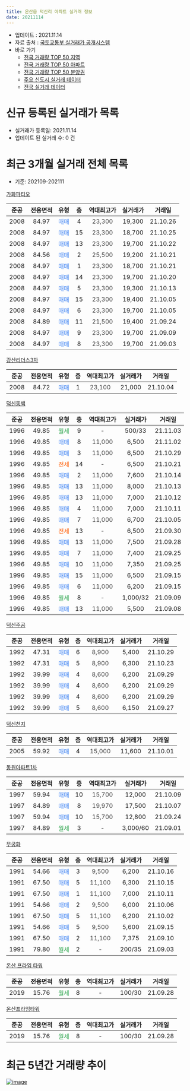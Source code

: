 ```yaml
---
title: 온산읍 덕신리 아파트 실거래 정보
date: 20211114
---
```


* 업데이트 : 2021.11.14
* 자료 출처 : [국토교통부 실거래가 공개시스템](http://rt.molit.go.kr)
* 바로 가기
    * [전국 거래량 TOP 50 지역](https://apt-info.github.io/apt-trade-info/tr)
    * [전국 거래량 TOP 50 아파트](https://apt-info.github.io/apt-trade-info/ta)
    * [전국 거래량 TOP 50 분양권](https://apt-info.github.io/apt-trade-info/tb)
    * [주요 신도시 실거래 데이터](https://apt-info.github.io/apt-trade-info/newtown)
    * [전국 실거래 데이터](https://apt-info.github.io/apt-trade-info/all)



<script async src="https://pagead2.googlesyndication.com/pagead/js/adsbygoogle.js"></script>
<!-- 기본광고 -->
<ins class="adsbygoogle"
     style="display:block"
     data-ad-client="ca-pub-1142216861245946"
     data-ad-slot="4805727019"
     data-ad-format="auto"
     data-full-width-responsive="true"></ins>
<script>
     (adsbygoogle = window.adsbygoogle || []).push({});
</script>


# 신규 등록된 실거래가 목록

* 실거래가 등록일: 2021.11.14
* 업데이트 된 실거래 수: 0 건




<script async src="https://pagead2.googlesyndication.com/pagead/js/adsbygoogle.js"></script>
<!-- 기본광고 -->
<ins class="adsbygoogle"
     style="display:block"
     data-ad-client="ca-pub-1142216861245946"
     data-ad-slot="4805727019"
     data-ad-format="auto"
     data-full-width-responsive="true"></ins>
<script>
     (adsbygoogle = window.adsbygoogle || []).push({});
</script>


# 최근 3개월 실거래 전체 목록
* 기준: 202109-202111


[가화파티오](https://search.naver.com/search.naver?query=%EA%B0%80%ED%99%94%ED%8C%8C%ED%8B%B0%EC%98%A4)

|준공|전용면적|유형|층|역대최고가|실거래가|거래일|
|:---:|:---:|:---:|:---:|:---:|:---:|:---:|
|2008|84.97|<span style="color:#4285F3">매매</span>|4|<span style="color:#444444">23,300</span>|19,300|21.10.26|
|2008|84.97|<span style="color:#4285F3">매매</span>|15|<span style="color:#444444">23,300</span>|18,700|21.10.25|
|2008|84.97|<span style="color:#4285F3">매매</span>|13|<span style="color:#444444">23,300</span>|19,700|21.10.22|
|2008|84.56|<span style="color:#4285F3">매매</span>|2|<span style="color:#444444">25,500</span>|19,200|21.10.21|
|2008|84.97|<span style="color:#4285F3">매매</span>|1|<span style="color:#444444">23,300</span>|18,700|21.10.21|
|2008|84.97|<span style="color:#4285F3">매매</span>|14|<span style="color:#444444">23,300</span>|19,700|21.10.20|
|2008|84.97|<span style="color:#4285F3">매매</span>|5|<span style="color:#444444">23,300</span>|19,300|21.10.13|
|2008|84.97|<span style="color:#4285F3">매매</span>|15|<span style="color:#444444">23,300</span>|19,400|21.10.05|
|2008|84.97|<span style="color:#4285F3">매매</span>|6|<span style="color:#444444">23,300</span>|19,700|21.10.05|
|2008|84.89|<span style="color:#4285F3">매매</span>|11|<span style="color:#444444">21,500</span>|19,400|21.09.24|
|2008|84.97|<span style="color:#4285F3">매매</span>|9|<span style="color:#444444">23,300</span>|19,700|21.09.09|
|2008|84.97|<span style="color:#4285F3">매매</span>|8|<span style="color:#444444">23,300</span>|19,700|21.09.03|

[강산리더스3차](https://search.naver.com/search.naver?query=%EA%B0%95%EC%82%B0%EB%A6%AC%EB%8D%94%EC%8A%A43%EC%B0%A8)

|준공|전용면적|유형|층|역대최고가|실거래가|거래일|
|:---:|:---:|:---:|:---:|:---:|:---:|:---:|
|2008|84.72|<span style="color:#4285F3">매매</span>|1|<span style="color:#444444">23,100</span>|21,000|21.10.04|

[덕신동백](https://search.naver.com/search.naver?query=%EB%8D%95%EC%8B%A0%EB%8F%99%EB%B0%B1)

|준공|전용면적|유형|층|역대최고가|실거래가|거래일|
|:---:|:---:|:---:|:---:|:---:|:---:|:---:|
|1996|49.85|<span style="color:#34A853">월세</span>|9|<span style="color:#444444">-</span>|500/33|21.11.03|
|1996|49.85|<span style="color:#4285F3">매매</span>|8|<span style="color:#444444">11,000</span>|6,500|21.11.02|
|1996|49.85|<span style="color:#4285F3">매매</span>|3|<span style="color:#444444">11,000</span>|6,500|21.10.29|
|1996|49.85|<span style="color:#FF5A00">전세</span>|14|<span style="color:#444444">-</span>|6,500|21.10.21|
|1996|49.85|<span style="color:#4285F3">매매</span>|2|<span style="color:#444444">11,000</span>|7,600|21.10.14|
|1996|49.85|<span style="color:#4285F3">매매</span>|13|<span style="color:#444444">11,000</span>|8,000|21.10.13|
|1996|49.85|<span style="color:#4285F3">매매</span>|13|<span style="color:#444444">11,000</span>|7,000|21.10.12|
|1996|49.85|<span style="color:#4285F3">매매</span>|4|<span style="color:#444444">11,000</span>|7,000|21.10.11|
|1996|49.85|<span style="color:#4285F3">매매</span>|7|<span style="color:#444444">11,000</span>|6,700|21.10.05|
|1996|49.85|<span style="color:#FF5A00">전세</span>|13|<span style="color:#444444">-</span>|6,500|21.09.30|
|1996|49.85|<span style="color:#4285F3">매매</span>|13|<span style="color:#444444">11,000</span>|7,500|21.09.28|
|1996|49.85|<span style="color:#4285F3">매매</span>|7|<span style="color:#444444">11,000</span>|7,400|21.09.25|
|1996|49.85|<span style="color:#4285F3">매매</span>|10|<span style="color:#444444">11,000</span>|7,350|21.09.25|
|1996|49.85|<span style="color:#4285F3">매매</span>|15|<span style="color:#444444">11,000</span>|6,500|21.09.15|
|1996|49.85|<span style="color:#4285F3">매매</span>|6|<span style="color:#444444">11,000</span>|6,200|21.09.15|
|1996|49.85|<span style="color:#34A853">월세</span>|8|<span style="color:#444444">-</span>|1,000/32|21.09.09|
|1996|49.85|<span style="color:#4285F3">매매</span>|13|<span style="color:#444444">11,000</span>|5,500|21.09.08|

[덕신주공](https://search.naver.com/search.naver?query=%EB%8D%95%EC%8B%A0%EC%A3%BC%EA%B3%B5)

|준공|전용면적|유형|층|역대최고가|실거래가|거래일|
|:---:|:---:|:---:|:---:|:---:|:---:|:---:|
|1992|47.31|<span style="color:#4285F3">매매</span>|6|<span style="color:#444444">8,900</span>|5,400|21.10.29|
|1992|47.31|<span style="color:#4285F3">매매</span>|5|<span style="color:#444444">8,900</span>|6,300|21.10.23|
|1992|39.99|<span style="color:#4285F3">매매</span>|4|<span style="color:#444444">8,600</span>|6,200|21.09.29|
|1992|39.99|<span style="color:#4285F3">매매</span>|4|<span style="color:#444444">8,600</span>|6,200|21.09.29|
|1992|39.99|<span style="color:#4285F3">매매</span>|4|<span style="color:#444444">8,600</span>|6,200|21.09.29|
|1992|39.99|<span style="color:#4285F3">매매</span>|5|<span style="color:#444444">8,600</span>|6,150|21.09.27|

[덕신천지](https://search.naver.com/search.naver?query=%EB%8D%95%EC%8B%A0%EC%B2%9C%EC%A7%80)

|준공|전용면적|유형|층|역대최고가|실거래가|거래일|
|:---:|:---:|:---:|:---:|:---:|:---:|:---:|
|2005|59.92|<span style="color:#4285F3">매매</span>|4|<span style="color:#444444">15,000</span>|11,600|21.10.01|

[동원아파트1차](https://search.naver.com/search.naver?query=%EB%8F%99%EC%9B%90%EC%95%84%ED%8C%8C%ED%8A%B81%EC%B0%A8)

|준공|전용면적|유형|층|역대최고가|실거래가|거래일|
|:---:|:---:|:---:|:---:|:---:|:---:|:---:|
|1997|59.94|<span style="color:#4285F3">매매</span>|10|<span style="color:#444444">15,700</span>|12,000|21.10.09|
|1997|84.89|<span style="color:#4285F3">매매</span>|8|<span style="color:#444444">19,970</span>|17,500|21.10.07|
|1997|59.94|<span style="color:#4285F3">매매</span>|10|<span style="color:#444444">15,700</span>|12,800|21.09.24|
|1997|84.89|<span style="color:#34A853">월세</span>|3|<span style="color:#444444">-</span>|3,000/60|21.09.01|


<script async src="https://pagead2.googlesyndication.com/pagead/js/adsbygoogle.js"></script>
<!-- 기본광고 -->
<ins class="adsbygoogle"
     style="display:block"
     data-ad-client="ca-pub-1142216861245946"
     data-ad-slot="4805727019"
     data-ad-format="auto"
     data-full-width-responsive="true"></ins>
<script>
     (adsbygoogle = window.adsbygoogle || []).push({});
</script>


[무궁화](https://search.naver.com/search.naver?query=%EB%AC%B4%EA%B6%81%ED%99%94)

|준공|전용면적|유형|층|역대최고가|실거래가|거래일|
|:---:|:---:|:---:|:---:|:---:|:---:|:---:|
|1991|54.66|<span style="color:#4285F3">매매</span>|3|<span style="color:#444444">9,500</span>|6,200|21.10.16|
|1991|67.50|<span style="color:#4285F3">매매</span>|5|<span style="color:#444444">11,100</span>|6,300|21.10.15|
|1991|67.50|<span style="color:#4285F3">매매</span>|1|<span style="color:#444444">11,100</span>|7,000|21.10.11|
|1991|54.66|<span style="color:#4285F3">매매</span>|2|<span style="color:#444444">9,500</span>|6,000|21.10.06|
|1991|67.50|<span style="color:#4285F3">매매</span>|5|<span style="color:#444444">11,100</span>|6,200|21.10.02|
|1991|54.66|<span style="color:#4285F3">매매</span>|5|<span style="color:#444444">9,500</span>|5,600|21.09.15|
|1991|67.50|<span style="color:#4285F3">매매</span>|2|<span style="color:#444444">11,100</span>|7,375|21.09.10|
|1991|79.80|<span style="color:#34A853">월세</span>|2|<span style="color:#444444">-</span>|200/35|21.09.03|

[온산 프라임 타워](https://search.naver.com/search.naver?query=%EC%98%A8%EC%82%B0+%ED%94%84%EB%9D%BC%EC%9E%84+%ED%83%80%EC%9B%8C)

|준공|전용면적|유형|층|역대최고가|실거래가|거래일|
|:---:|:---:|:---:|:---:|:---:|:---:|:---:|
|2019|15.76|<span style="color:#34A853">월세</span>|8|<span style="color:#444444">-</span>|100/30|21.09.28|

[온산프라임타워](https://search.naver.com/search.naver?query=%EC%98%A8%EC%82%B0%ED%94%84%EB%9D%BC%EC%9E%84%ED%83%80%EC%9B%8C)

|준공|전용면적|유형|층|역대최고가|실거래가|거래일|
|:---:|:---:|:---:|:---:|:---:|:---:|:---:|
|2019|15.76|<span style="color:#34A853">월세</span>|8|<span style="color:#444444">-</span>|100/30|21.09.28|



<script async src="https://pagead2.googlesyndication.com/pagead/js/adsbygoogle.js"></script>
<!-- 기본광고 -->
<ins class="adsbygoogle"
     style="display:block"
     data-ad-client="ca-pub-1142216861245946"
     data-ad-slot="4805727019"
     data-ad-format="auto"
     data-full-width-responsive="true"></ins>
<script>
     (adsbygoogle = window.adsbygoogle || []).push({});
</script>


# 최근 5년간 거래량 추이


<div style="width:100%;">
    <canvas id="deal_progress" height="200"></canvas>
</div>

<script>
new Chart(document.getElementById("deal_progress"), {
    type: 'line',
    data: {
        labels: ['16.01','16.02','16.03','16.04','16.05','16.06','16.07','16.08','16.09','16.10','16.11','16.12','17.01','17.02','17.03','17.04','17.05','17.06','17.07','17.08','17.09','17.10','17.11','17.12','18.01','18.02','18.03','18.04','18.05','18.06','18.07','18.08','18.09','18.10','18.11','18.12','19.01','19.02','19.03','19.04','19.05','19.06','19.07','19.08','19.09','19.10','19.11','19.12','20.01','20.02','20.03','20.04','20.05','20.06','20.07','20.08','20.09','20.10','20.11','20.12','21.01','21.02','21.03','21.04','21.05','21.06','21.07','21.08','21.09','21.10','21.11'],
        datasets: [{
            label: '매매/분양권',
            data: [15,10,53,21,15,9,14,17,4,11,10,18,12,10,10,10,11,11,12,7,8,10,10,5,11,5,17,8,8,5,10,7,9,11,9,6,7,12,20,6,11,10,4,11,10,10,14,16,14,15,10,17,9,14,16,8,11,12,14,53,20,11,14,14,17,18,15,27,16,26,1],
            borderColor: "rgba(66, 133, 243, 1)",
            backgroundColor: "rgba(66, 133, 243, 0.05)",
            borderWidth: 1,
            pointRadius: 0,
            fill: false,
            lineTension: 0
        },{
            label: '전/월세',
            data: [9,3,11,5,4,11,10,6,8,9,9,4,5,6,6,5,12,12,4,7,8,7,9,3,3,2,9,8,7,9,4,4,6,10,9,4,12,8,6,7,7,5,10,3,3,9,6,6,3,8,5,9,8,3,6,1,3,4,1,3,4,6,4,3,4,5,6,5,6,1,1],
            borderColor: "rgba(255, 90, 0, 1)",
            backgroundColor: "rgba(255, 90, 0, 0.05)",
            borderWidth: 1,
            pointRadius: 0,
            fill: false,
            lineTension: 0
        },{
            label: '합계',
            data: [24,13,64,26,19,20,24,23,12,20,19,22,17,16,16,15,23,23,16,14,16,17,19,8,14,7,26,16,15,14,14,11,15,21,18,10,19,20,26,13,18,15,14,14,13,19,20,22,17,23,15,26,17,17,22,9,14,16,15,56,24,17,18,17,21,23,21,32,22,27,2],
            borderColor: "rgba(0, 0, 0, 1)",
            backgroundColor: "rgba(0, 0, 0, 0.03)",
            borderWidth: 0.1,
            pointRadius: 0,
            fill: true,
            lineTension: 0
        }
        ]
    },
    options: {
        responsive: true,
        title: {
            display: false
        },
        tooltips: {
            mode: 'index',
            intersect: false
        },
        hover: {
            mode: 'nearest',
            intersect: true
        },
        scales: {
            xAxes: [{
                display: true,
                scaleLabel: {
                    display: true,
                    labelString: '년/월'
                }
            }],
            yAxes: [{
                display: true,
                ticks: {
                    suggestedMin: 0,
                },
                scaleLabel: {
                    display: true,
                    labelString: '실거래 수'
                }
            }]
        }
    }
});

</script>


[![image](https://apt-info.github.io/images/2020-01-03-apt-trade-info/1024x500.png)](https://play.google.com/store/apps/details?id=com.aptinfo.apttradeinfo)

